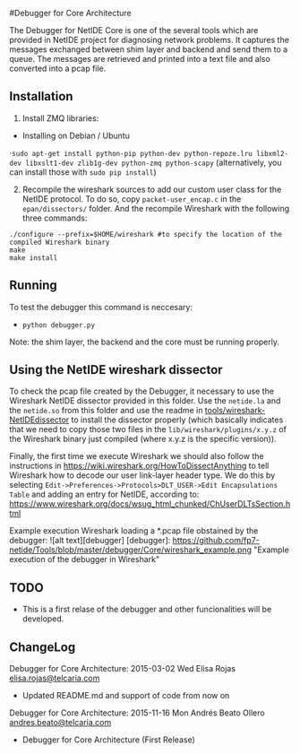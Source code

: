 #Debugger for Core Architecture

The Debugger for NetIDE Core is one of the several tools which are provided in NetIDE project for diagnosing network problems. It captures the messages exchanged between shim layer and backend and send them to a queue. The messages are retrieved and printed into a text file and also converted into a pcap file.


## Installation

1) Install ZMQ libraries:

* Installing on Debian / Ubuntu 

⋅```sudo apt-get install python-pip python-dev python-repoze.lru libxml2-dev libxslt1-dev zlib1g-dev python-zmq python-scapy```
(alternatively, you can install those with ```sudo pip install```)

2) Recompile the wireshark sources to add our custom user class for the NetIDE protocol. To do so, copy ```packet-user_encap.c``` in the ```epan/dissectors/``` folder. And the recompile Wireshark with the following three commands:
```
./configure --prefix=$HOME/wireshark #to specify the location of the compiled Wireshark binary
make
make install
```

## Running

To test the debugger this command is neccesary:
* ```python debugger.py```

Note: the shim layer, the backend and the core must be running properly.

## Using the NetIDE wireshark dissector

To check the pcap file created by the Debugger, it necessary to use the Wireshark NetIDE dissector provided in this folder. Use the ```netide.la``` and the ```netide.so``` from this folder and use the readme in [tools/wireshark-NetIDEdissector](https://github.com/fp7-netide/Tools/tree/master/wireshark-NetIDEdissector) to install the dissector properly (which basically indicates that we need to copy those two files in the ```lib/wireshark/plugins/x.y.z``` of the Wireshark binary just compiled (where x.y.z is the specific version)).

Finally, the first time we execute Wireshark we should also follow the instructions in https://wiki.wireshark.org/HowToDissectAnything to tell Wireshark how to decode our user link-layer header type. We do this by selecting ```Edit->Preferences->Protocols>DLT_USER->Edit Encapsulations Table``` and adding an entry for NetIDE, according to: https://www.wireshark.org/docs/wsug_html_chunked/ChUserDLTsSection.html

Example execution Wireshark loading a *.pcap file obstained by the debugger:
![alt text][debugger]
[debugger]: https://github.com/fp7-netide/Tools/blob/master/debugger/Core/wireshark_example.png "Example execution of the debugger in Wireshark"

## TODO

* This is a first relase of the debugger and other funcionalities will be developed.


## ChangeLog

Debugger for Core Architecture: 2015-03-02 Wed Elisa Rojas <elisa.rojas@telcaria.com>

   * Updated README.md and support of code from now on

Debugger for Core Architecture: 2015-11-16 Mon Andrés Beato Ollero <andres.beato@telcaria.com>

   * Debugger for Core Architecture (First Release)
